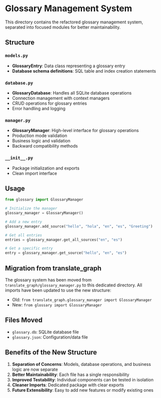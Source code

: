 # Glossary Management System

This directory contains the refactored glossary management system, separated into focused modules for better maintainability.

## Structure

### `models.py`

- **GlossaryEntry**: Data class representing a glossary entry
- **Database schema definitions**: SQL table and index creation statements

### `database.py`

- **GlossaryDatabase**: Handles all SQLite database operations
- Connection management with context managers
- CRUD operations for glossary entries
- Error handling and logging

### `manager.py`

- **GlossaryManager**: High-level interface for glossary operations
- Production mode validation
- Business logic and validation
- Backward compatibility methods

### `__init__.py`

- Package initialization and exports
- Clean import interface

## Usage

```python
from glossary import GlossaryManager

# Initialize the manager
glossary_manager = GlossaryManager()

# Add a new entry
glossary_manager.add_source("hello", "hola", "en", "es", "Greeting")

# Get all entries
entries = glossary_manager.get_all_sources("en", "es")

# Get a specific entry
entry = glossary_manager.get_source("hello", "en", "es")
```

## Migration from translate_graph

The glossary system has been moved from `translate_graph/glossary_manager.py` to this dedicated directory. All imports have been updated to use the new structure:

- Old: `from translate_graph.glossary_manager import GlossaryManager`
- New: `from glossary import GlossaryManager`

## Files Moved

- `glossary.db`: SQLite database file
- `glossary.json`: Configuration/data file

## Benefits of the New Structure

1. **Separation of Concerns**: Models, database operations, and business logic are now separate
2. **Better Maintainability**: Each file has a single responsibility
3. **Improved Testability**: Individual components can be tested in isolation
4. **Cleaner Imports**: Dedicated package with clear exports
5. **Future Extensibility**: Easy to add new features or modify existing ones
